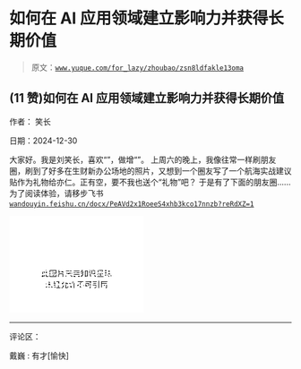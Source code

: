 # 如何在 AI 应用领域建立影响力并获得长期价值

> 原文：[`www.yuque.com/for_lazy/zhoubao/zsn8ldfakle13oma`](https://www.yuque.com/for_lazy/zhoubao/zsn8ldfakle13oma)

## (11 赞)如何在 AI 应用领域建立影响力并获得长期价值

作者： 笑长

日期：2024-12-30

大家好。我是刘笑长，喜欢“”，做增“”。
上周六的晚上，我像往常一样刷朋友圈，刷到了好多在生财新办公场地的照片，又想到一个圈友写了一个航海实战建议贴作为礼物给亦仁。正有空，要不我也送个“礼物”吧？
于是有了下面的朋友圈......
为了阅读体验，请移步飞书[`wandouyin.feishu.cn/docx/PeAVd2x1RoeeS4xhb3kco17nnzb?reRdXZ=1`](https://wandouyin.feishu.cn/docx/PeAVd2x1RoeeS4xhb3kco17nnzb?reRdXZ=1)

![](img/66684214babc3b86b14853270c7ded54.png "None")

* * *

评论区：

戴巍 : 有才[愉快]